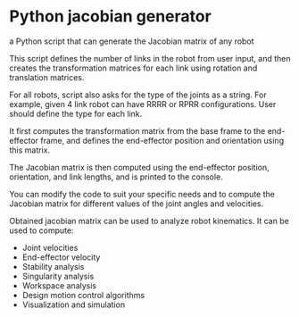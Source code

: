 # Python jacobian generator
 a Python script that can generate the Jacobian matrix of any robot
 
This script defines the number of links in the robot from user input, and then creates the transformation matrices for each link using rotation and translation matrices. 

For all robots, script also asks for the type of the joints as a string. For example, given 4 link robot can have RRRR or RPRR configurations. User should define the type for each link.

It first computes the transformation matrix from the base frame to the end-effector frame, and defines the end-effector position and orientation using this matrix. 

The Jacobian matrix is then computed using the end-effector position, orientation, and link lengths, and is printed to the console. 

You can modify the code to suit your specific needs and to compute the Jacobian matrix for different values of the joint angles and velocities.

Obtained jacobian matrix can be used to analyze robot kinematics. It can be used to compute:

- Joint velocities
- End-effector velocity
- Stability analysis
- Singularity analysis
- Workspace analysis
- Design motion control algorithms
- Visualization and simulation
